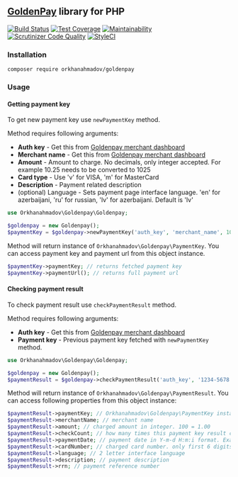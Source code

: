 ## [GoldenPay](http://www.goldenpay.az) library for PHP

[![Build Status](https://travis-ci.org/orkhanahmadov/goldenpay.svg?branch=master)](https://travis-ci.org/orkhanahmadov/goldenpay)
[![Test Coverage](https://api.codeclimate.com/v1/badges/92b05e08792d8c204cf6/test_coverage)](https://codeclimate.com/github/orkhanahmadov/goldenpay/test_coverage)
[![Maintainability](https://api.codeclimate.com/v1/badges/92b05e08792d8c204cf6/maintainability)](https://codeclimate.com/github/orkhanahmadov/goldenpay/maintainability)
[![Scrutinizer Code Quality](https://scrutinizer-ci.com/g/orkhanahmadov/goldenpay/badges/quality-score.png?b=master)](https://scrutinizer-ci.com/g/orkhanahmadov/goldenpay/?branch=master)
[![StyleCI](https://github.styleci.io/repos/184265600/shield?branch=master)](https://github.styleci.io/repos/184265600)

### Installation

``composer require orkhanahmadov/goldenpay``

### Usage

#### Getting payment key
To get new payment key use ``newPaymentKey`` method.

Method requires following arguments:
* **Auth key** - Get this from [Goldenpay merchant dashboard](https://rest.goldenpay.az/merchant/)
* **Merchant name** - Get this from [Goldenpay merchant dashboard](https://rest.goldenpay.az/merchant/)
* **Amount** - Amount to charge. No decimals, only integer accepted. For example 10.25 needs to be converted to 1025
* **Card type** - Use 'v' for VISA, 'm' for MasterCard
* **Description** - Payment related description
* (optional) Language - Sets payment page interface language. 'en' for azerbaijani, 'ru' for russian, 'lv' for azerbaijani. Default is 'lv'

```php
use Orkhanahmadov\Goldenpay\Goldenpay;

$goldenpay = new Goldenpay();
$paymentKey = $goldenpay->newPaymentKey('auth_key', 'merchant_name', 100, 'v', 'description', 'lv');
```

Method will return instance of ``Orkhanahmadov\Goldenpay\PaymentKey``. You can access payment key and payment url from this object instance.

```php
$paymentKey->paymentKey; // returns fetched payment key
$paymentKey->paymentUrl(); // returns full payment url
```

#### Checking payment result
To check payment result use ``checkPaymentResult`` method.

Method requires following arguments:
* **Auth key** - Get this from [Goldenpay merchant dashboard](https://rest.goldenpay.az/merchant/)
* **Payment key** - Previous payment key fetched with ``newPaymentKey`` method.

```php
use Orkhanahmadov\Goldenpay\Goldenpay;

$goldenpay = new Goldenpay();
$paymentResult = $goldenpay->checkPaymentResult('auth_key', '1234-5678');
```

Method will return instance of ``Orkhanahmadov\Goldenpay\PaymentResult``. You can access following properties from this object instance:

```php
$paymentResult->paymentKey; // Orkhanahmadov\Goldenpay\PaymentKey instance with payment key and payment url
$paymentResult->merchantName; // merchant name
$paymentResult->amount; // charged amount in integer. 100 = 1.00
$paymentResult->checkCount; // how many times this payment key result checked
$paymentResult->paymentDate; // payment date in Y-m-d H:m:i format. Example: 2019-04-30 14:16:58
$paymentResult->cardNumber; // charged card number. only first 6 digits and last 4 digits. Example: 422865******8101
$paymentResult->language; // 2 letter interface language
$paymentResult->description; // payment description
$paymentResult->rrn; // payment reference number
```
